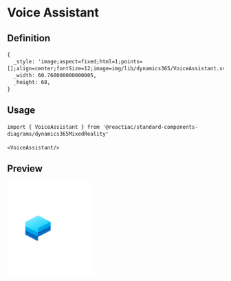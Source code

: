 # Voice Assistant

## Definition

```
{
  _style: 'image;aspect=fixed;html=1;points=[];align=center;fontSize=12;image=img/lib/dynamics365/VoiceAssistant.svg;strokeColor=none;',
  _width: 60.760000000000005,
  _height: 68,
}
```

## Usage

```
import { VoiceAssistant } from '@reactiac/standard-components-diagrams/dynamics365MixedReality'

<VoiceAssistant/>
```

## Preview

<img src="./voice-assistant.png" width="200"/>
